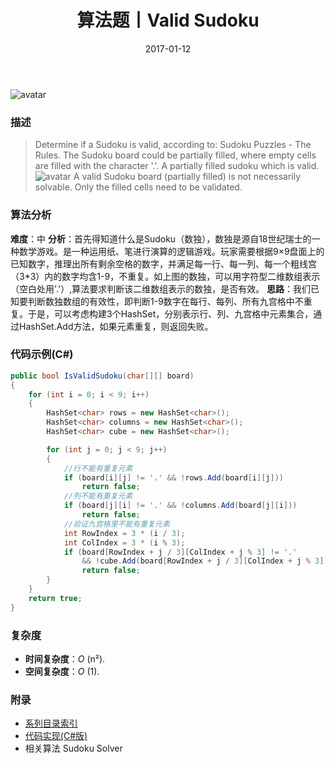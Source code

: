 ﻿---
title: 算法题丨Valid Sudoku
tags:
  - 算法
  - 编程技巧
  - 数据结构
categories: 计算机基础
date: 2017-01-12
---
![avatar](https://mysite.bj.bcebos.com/images/articles/51fdba18-aca4-4540-9b25-374230785223.jpg)

### 描述
>Determine if a Sudoku is valid, according to: Sudoku Puzzles - The Rules.
The Sudoku board could be partially filled, where empty cells are filled with the character '.'.
A partially filled sudoku which is valid.
![avatar](https://mysite.bj.bcebos.com/images/201803/250px-Sudoku-by-L2G-20050714.svg.png)
A valid Sudoku board (partially filled) is not necessarily solvable. Only the filled cells need to be validated.

<!-- more -->

### 算法分析
**难度**：中
**分析**：首先得知道什么是Sudoku（数独），数独是源自18世纪瑞士的一种数学游戏。是一种运用纸、笔进行演算的逻辑游戏。玩家需要根据9×9盘面上的已知数字，推理出所有剩余空格的数字，并满足每一行、每一列、每一个粗线宫（3*3）内的数字均含1-9，不重复。如上图的数独，可以用字符型二维数组表示（空白处用'.'）,算法要求判断该二维数组表示的数独，是否有效。
**思路**：我们已知要判断数独数组的有效性，即判断1-9数字在每行、每列、所有九宫格中不重复。于是，可以考虑构建3个HashSet，分别表示行、列、九宫格中元素集合，通过HashSet.Add方法，如果元素重复，则返回失败。

### 代码示例(C#)
```csharp
public bool IsValidSudoku(char[][] board)
{
    for (int i = 0; i < 9; i++)
    {
        HashSet<char> rows = new HashSet<char>();
        HashSet<char> columns = new HashSet<char>();
        HashSet<char> cube = new HashSet<char>();

        for (int j = 0; j < 9; j++)
        {
            //行不能有重复元素
            if (board[i][j] != '.' && !rows.Add(board[i][j]))
                return false;
            //列不能有重复元素
            if (board[j][i] != '.' && !columns.Add(board[j][i]))
                return false;
            //验证九宫格里不能有重复元素
            int RowIndex = 3 * (i / 3);
            int ColIndex = 3 * (i % 3);
            if (board[RowIndex + j / 3][ColIndex + j % 3] != '.' 
                && !cube.Add(board[RowIndex + j / 3][ColIndex + j % 3]))
                return false;
        }
    }
    return true;
}
```

### 复杂度
- **时间复杂度**：*O* (n²). 
- **空间复杂度**：*O* (1).

### 附录
- [系列目录索引](/posts/algorithm/index/)
- [代码实现(C#版)](https://github.com/lizzie2008/LeetCode.git)
- 相关算法 Sudoku Solver
